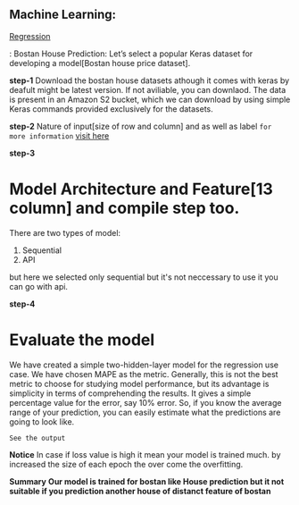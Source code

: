 ## Machine Learning:
[Regression](#A)




<a id='#A'></a>: Bostan House Prediction:
Let’s select a popular Keras dataset for developing
a model[Bostan house price dataset]. 

**step-1**
Download the bostan house datasets athough it comes with keras by deafult might be latest version.
If not aviliable, you can downlaod.
The data is present in an Amazon S2 bucket, which we can
download by using simple Keras commands provided exclusively for the
datasets.

**step-2**
Nature of input[size of row and column] and as well as label
`for more information` <a href = "http://lib.stat.cmu.edu/datasets/boston."> visit here</a>

**step-3**
# Model Architecture and Feature[13 column] and compile step too.
There are two types of model:
<ol> <li>Sequential</li><li>API</li> </ol>
but here we selected only sequential but it's not neccessary to use it you can go with
api.

**step-4**
# Evaluate the model
We have created a simple two-hidden-layer model for the regression
use case. We have chosen MAPE as the metric. Generally, this is not the
best metric to choose for studying model performance, but its advantage
is simplicity in terms of comprehending the results. It gives a simple
percentage value for the error, say 10% error. So, if you know the average
range of your prediction, you can easily estimate what the predictions are
going to look like.

`See the output`

**Notice**
In case if loss value is high it mean your model is trained much.
by increased the size of each epoch the over come the overfitting.

**Summary**
**Our model is trained for bostan like House prediction but it not suitable if you prediction
another house of distanct feature of bostan**

